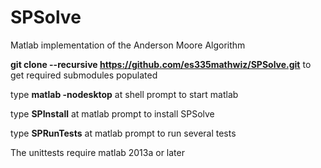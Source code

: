 SPSolve
=======

Matlab implementation of the Anderson Moore Algorithm

__git clone --recursive https://github.com/es335mathwiz/SPSolve.git__   to get required submodules populated

type __matlab -nodesktop__ at shell prompt to start matlab

type __SPInstall__ at matlab prompt to install SPSolve

type __SPRunTests__ at matlab prompt to run several tests

The unittests require matlab 2013a or later
